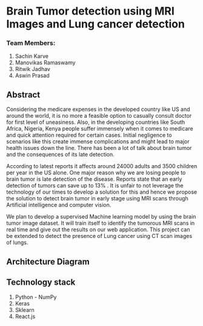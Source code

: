 # Brain Tumor detection using MRI Images and Lung cancer detection

### Team Members:
1. Sachin Karve
2. Manovikas Ramaswamy
3. Ritwik Jadhav
4. Aswin Prasad

## Abstract

  Considering the medicare expenses in the developed country like US and around the world, it is no more a feasible option to casually consult doctor for first level of uneasiness. Also, in the developing countries like South Africa, Nigeria, Kenya people suffer immensely when it comes to medicare and quick attention required for certain cases. Initial negligence to scenarios like this create immense complications and  might lead to major health issues down the line. There has been a lot of talk about brain tumor and the consequences of its late detection.
  
  According to latest reports it affects around 24000 adults and 3500 children per year in the US alone. One major reason why we are losing people to brain tumor is late detection of the disease. Reports state that an early detection of tumors can save up to 13% . It is unfair to not leverage the technology of our times to develop a solution for this and hence we propose the solution to detect brain tumor in early stage using MRI scans through Artificial intelligence and computer vision.
  
  We plan to develop a supervised Machine learning model by using the brain tumor image dataset. It will train itself to identify the tumorous MRI scans in real time and give out the results on our web application. This project can be extended to detect the presence of Lung cancer using CT scan images of lungs.
  
## Architecture Diagram



## Technology stack

1. Python - NumPy
2. Keras
3. Sklearn
4. React.js
